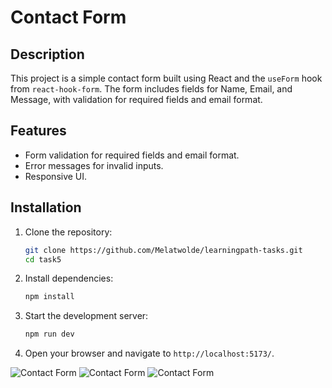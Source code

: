 # Contact Form

## Description
This project is a simple contact form built using React and the `useForm` hook from `react-hook-form`. The form includes fields for Name, Email, and Message, with validation for required fields and email format.

## Features
- Form validation for required fields and email format.
- Error messages for invalid inputs.
- Responsive UI.


## Installation

1. Clone the repository:
    ```sh
    git clone https://github.com/Melatwolde/learningpath-tasks.git
    cd task5
    ```

2. Install dependencies:
    ```sh
    npm install
    ```

3. Start the development server:
    ```sh
    npm run dev
    ```

4. Open your browser and navigate to `http://localhost:5173/`.

![Contact Form](../task5/screenshots/empty.png)
![Contact Form](../task5/screenshots/withtext.png)
![Contact Form](../task5/screenshots/error.png)